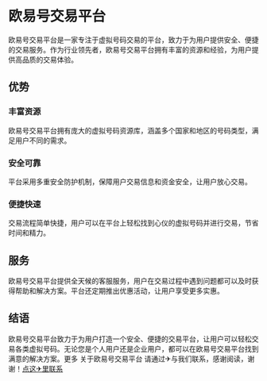 # 欧易号交易平台

欧易号交易平台是一家专注于虚拟号码交易的平台，致力于为用户提供安全、便捷的交易服务。作为行业领先者，欧易号交易平台拥有丰富的资源和经验，为用户提供高品质的交易体验。

## 优势

### 丰富资源
欧易号交易平台拥有庞大的虚拟号码资源库，涵盖多个国家和地区的号码类型，满足用户不同的需求。

### 安全可靠
平台采用多重安全防护机制，保障用户交易信息和资金安全，让用户放心交易。

### 便捷快速
交易流程简单快捷，用户可以在平台上轻松找到心仪的虚拟号码并进行交易，节省时间和精力。

## 服务

欧易号交易平台提供全天候的客服服务，用户在交易过程中遇到问题都可以及时获得帮助和解决方案。平台还定期推出优惠活动，让用户享受更多实惠。

## 结语

欧易号交易平台致力于为用户打造一个安全、便捷的交易平台，让用户可以轻松交易各类虚拟号码。无论您是个人用户还是企业用户，都可以在欧易号交易平台找到满意的解决方案。更多 关于欧易号交易平台 请通过✈与我们联系，感谢阅读，谢谢！[点这✈里联系](https://acc.k02.cc)